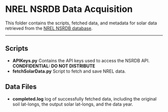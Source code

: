 # NREL NSRDB Data Acquisition 

This folder contains the scripts, fetched data, and metadata for solar data retrieved from the [NREL NSRDB database]( https://nsrdb.nrel.gov/ ).

***
## Scripts

* **APIKeys.py** Contains the API keys used to access the NSRDB API. **CONDFIDENTIAL: DO NOT DISTRIBUTE**
* **fetchSolarData.py** Script to fetch and save NREL data.

## Data Files

* **completed.log** log of successfully fetched data, including the original soil lat-longs, the output solar lat-longs, and the data year.

